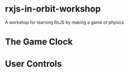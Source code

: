 # rxjs-in-orbit-workshop
A workshop for learning RxJS by making a game of physics


# The Game Clock

# User Controls

